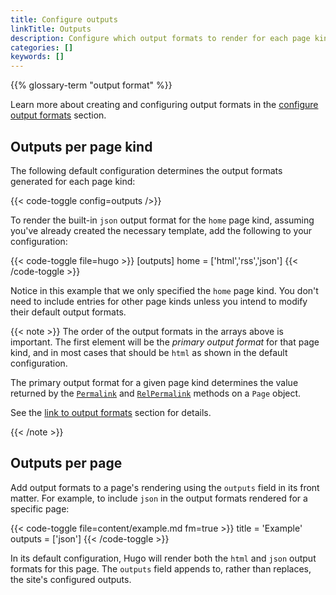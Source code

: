 ```yaml
---
title: Configure outputs
linkTitle: Outputs
description: Configure which output formats to render for each page kind.
categories: []
keywords: []
---
```


{{% glossary-term "output format" %}}

Learn more about creating and configuring output formats in the [configure output formats] section.

[configure output formats]: /configuration/output-formats/

## Outputs per page kind

The following default configuration determines the output formats generated for each page kind:

{{< code-toggle config=outputs />}}

To render the built-in `json` output format for the `home` page kind, assuming you've already created the necessary template, add the following to your configuration:

{{< code-toggle file=hugo >}}
[outputs]
home = ['html','rss','json']
{{< /code-toggle >}}

Notice in this example that we only specified the `home` page kind. You don't need to include entries for other page kinds unless you intend to modify their default output formats.

{{< note >}}
The order of the output formats in the arrays above is important. The first element will be the _primary output format_ for that page kind, and in most cases that should be `html` as shown in the default configuration.

The primary output format for a given page kind determines the value returned by the [`Permalink`] and [`RelPermalink`] methods on a `Page` object.

See the [link to output formats] section for details.

[`Permalink`]: /methods/page/permalink/
[`RelPermalink`]: /methods/page/relpermalink/
[link to output formats]: configuration/output-formats/#link-to-output-formats
{{< /note >}}

## Outputs per page

Add output formats to a page's rendering using the `outputs` field in its front matter. For example, to include `json` in the output formats rendered for a specific page:

{{< code-toggle file=content/example.md fm=true >}}
title = 'Example'
outputs = ['json']
{{< /code-toggle >}}

In its default configuration, Hugo will render both the `html` and `json` output formats for this page. The `outputs` field appends to, rather than replaces, the site's configured outputs.
